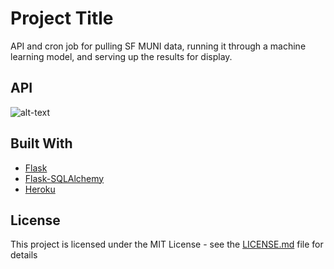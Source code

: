 # Project Title

API and cron job for pulling SF MUNI data, running it through a machine learning model, and serving up the results for display.

## API
![alt-text]("https://github.com/mwcooley99/muni_db_service/blob/master/images/data.png")

## Built With

* [Flask](https://www.palletsprojects.com/p/flask/)
* [Flask-SQLAlchemy](https://flask-sqlalchemy.palletsprojects.com)
* [Heroku](https://www.heroku.com/home)

## License

This project is licensed under the MIT License - see the [LICENSE.md](LICENSE.md) file for details
